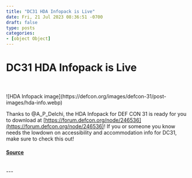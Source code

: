 ```yaml
---
title: "DC31 HDA Infopack is Live"
date: Fri, 21 Jul 2023 08:36:51 -0700
draft: false
type: posts
categories: 
- [object Object]
---
```

# DC31 HDA Infopack is Live

<br/>

<br/>
![HDA Infopack image](https://defcon.org/images/defcon-31/post-images/hda-info.webp)  

Thanks to @A\_P\_Delchi, the HDA Infopack for DEF CON 31 is ready for you to download at [https://forum.defcon.org/node/246536](https://forum.defcon.org/node/246536)! If you or someone you know needs the lowdown on accessibility and accommodation info for DC31, make sure to check this out!

#### [Source](https://forum.defcon.org/node/246536)

<br/>
---
